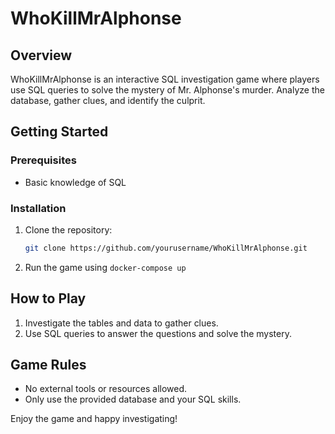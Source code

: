 # WhoKillMrAlphonse
## Overview

WhoKillMrAlphonse is an interactive SQL investigation game where players use SQL queries to solve the mystery of Mr. Alphonse's murder. Analyze the database, gather clues, and identify the culprit.

## Getting Started

### Prerequisites

- Basic knowledge of SQL

### Installation

1. Clone the repository:
    ```sh
    git clone https://github.com/yourusername/WhoKillMrAlphonse.git
    ```
2. Run the game using `docker-compose up`

## How to Play

1. Investigate the tables and data to gather clues.
2. Use SQL queries to answer the questions and solve the mystery.

## Game Rules

- No external tools or resources allowed.
- Only use the provided database and your SQL skills.

Enjoy the game and happy investigating!